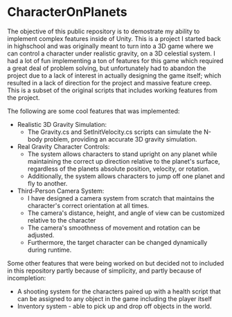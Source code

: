 # CharacterOnPlanets

The objective of this public repository is to demostrate my ability to implement complex features inside of Unity.
This is a project I started back in highschool and was originally meant to turn into a 3D game where we can control a character under realistic gravity, on a 3D celestial system.
I had a lot of fun implementing a ton of features for this game which required a great deal of problem solving, but unfortunately had to abandon the project due to a lack of interest in actually designing the game itself; which resulted in a lack of direction for the project and massive feature creep. This is a subset of the original scripts that includes working features from the project.

The following are some cool features that was implemented:
* Realistic 3D Gravity Simulation:
  * The Gravity.cs and SetInitVelocity.cs scripts can simulate the N-body problem, providing an accurate 3D gravity simulation.
* Real Gravity Character Controls:
  * The system allows characters to stand upright on any planet while maintaining the correct up direction relative to the planet's surface, regardless of the planets absolute position, velocity, or rotation.
  * Additionally, the system allows characters to jump off one planet and fly to another.
* Third-Person Camera System:
  * I have designed a camera system from scratch that maintains the character's correct orientation at all times.
  * The camera's distance, height, and angle of view can be customized relative to the character
  * The camera's smoothness of movement and rotation can be adjusted.
  * Furthermore, the target character can be changed dynamically during runtime.
  

Some other features that were being worked on but decided not to included in this repository partly because of simplicity, and partly because of incompletion:
* A shooting system for the characters paired up with a health script that can be assigned to any object in the game including the player itself
* Inventory system - able to pick up and drop off objects in the world.
